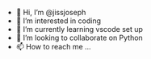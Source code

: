 - 👋 Hi, I’m @jissjoseph
- 👀 I’m interested in coding
- 🌱 I’m currently learning vscode set up
- 💞️ I’m looking to collaborate on Python
- 📫 How to reach me ...

<!---
jissjosephk/jissjosephk is a ✨ special ✨ repository because its `README.md` (this file) appears on your GitHub profile.
You can click the Preview link to take a look at your changes.
--->

